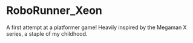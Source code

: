 # RoboRunner_Xeon
A first attempt at a platformer game! Heavily inspired by the Megaman X series, a staple of my childhood.
